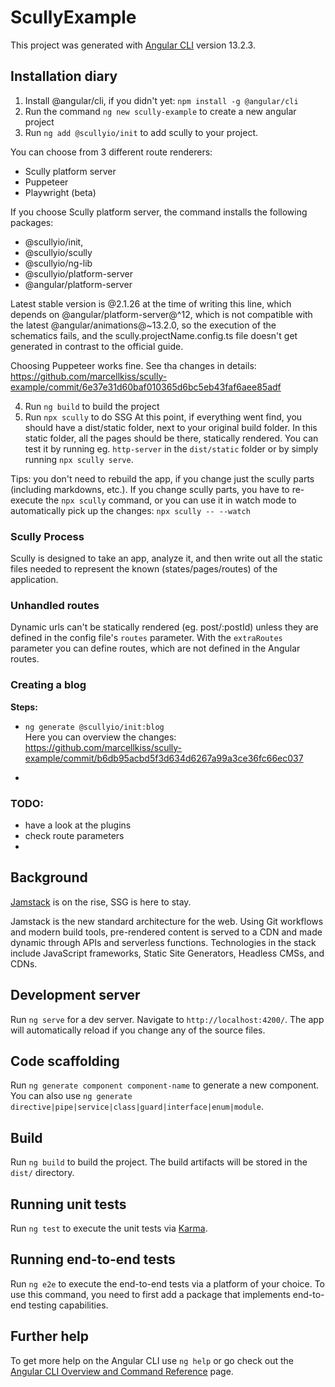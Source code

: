 # ScullyExample

This project was generated with [Angular CLI](https://github.com/angular/angular-cli) version 13.2.3.

## Installation diary

1.  Install @angular/cli, if you didn't yet: `npm install -g @angular/cli`
2.  Run the command `ng new scully-example` to create a new angular project
3.  Run `ng add @scullyio/init` to add scully to your project.

You can choose from 3 different route renderers:

- Scully platform server
- Puppeteer
- Playwright (beta)

If you choose Scully platform server, the command installs the following packages:

- @scullyio/init,
- @scullyio/scully
- @scullyio/ng-lib
- @scullyio/platform-server
- @angular/platform-server

Latest stable version is @2.1.26 at the time of writing this line, which depends on @angular/platform-server@^12, which is not compatible with the latest @angular/animations@~13.2.0, so the execution of the schematics fails, and the scully.projectName.config.ts file doesn't get generated in contrast to the official guide.

Choosing Puppeteer works fine. See tha changes in details:  
https://github.com/marcellkiss/scully-example/commit/6e37e31d60baf010365d6bc5eb43faf6aee85adf

4. Run `ng build` to build the project
5. Run `npx scully` to do SSG
   At this point, if everything went find, you should have a dist/static folder, next to your original build folder.
   In this static folder, all the pages should be there, statically rendered. You can test it by running eg. `http-server` in the `dist/static` folder or by simply running `npx scully serve`.

Tips:
you don't need to rebuild the app, if you change just the scully parts (including markdowns, etc.). If you change scully parts, you have to re-execute the `npx scully` command, or you can use it in watch mode to automatically pick up the changes: `npx scully -- --watch`

### Scully Process

Scully is designed to take an app, analyze it, and then write out all the static files needed to represent the known (states/pages/routes) of the application.

### Unhandled routes

Dynamic urls can't be statically rendered (eg. post/:postId) unless they are defined in the config file's `routes` parameter.
With the `extraRoutes` parameter you can define routes, which are not defined in the Angular routes.

### Creating a blog

**Steps:**

- `ng generate @scullyio/init:blog`  
  Here you can overview the changes:  
  https://github.com/marcellkiss/scully-example/commit/b6db95acbd5f3d634d6267a99a3ce36fc66ec037

-

### TODO:

- have a look at the plugins
- check route parameters
-

## Background

[Jamstack](https://jamstack.org/) is on the rise, SSG is here to stay.

Jamstack is the new standard architecture for the web. Using Git workflows and modern build tools, pre-rendered content is served to a CDN and made dynamic through APIs and serverless functions. Technologies in the stack include JavaScript frameworks, Static Site Generators, Headless CMSs, and CDNs.

## Development server

Run `ng serve` for a dev server. Navigate to `http://localhost:4200/`. The app will automatically reload if you change any of the source files.

## Code scaffolding

Run `ng generate component component-name` to generate a new component. You can also use `ng generate directive|pipe|service|class|guard|interface|enum|module`.

## Build

Run `ng build` to build the project. The build artifacts will be stored in the `dist/` directory.

## Running unit tests

Run `ng test` to execute the unit tests via [Karma](https://karma-runner.github.io).

## Running end-to-end tests

Run `ng e2e` to execute the end-to-end tests via a platform of your choice. To use this command, you need to first add a package that implements end-to-end testing capabilities.

## Further help

To get more help on the Angular CLI use `ng help` or go check out the [Angular CLI Overview and Command Reference](https://angular.io/cli) page.
